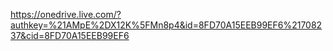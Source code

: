 https://onedrive.live.com/?authkey=%21AMpE%2DX12K%5FMn8p4&id=8FD70A15EEB99EF6%21708237&cid=8FD70A15EEB99EF6
